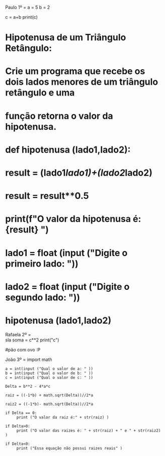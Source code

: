 Paulo 1º = 
a = 5
b = 2

c = a+b 
print(c) 


# Hipotenusa de um Triângulo Retângulo:
# Crie um programa que recebe os dois lados menores de um triângulo retângulo e uma 
# função retorna o valor da hipotenusa.
# def hipotenusa (lado1,lado2):
#     result = (lado1*lado1)+(lado2*lado2) 
#     result = result**0.5
#     print(f"O valor da hipotenusa é: {result}  ")
# lado1 = float (input ("Digite o primeiro lado: "))
# lado2 = float (input ("Digite o segundo lado: "))
# hipotenusa (lado1,lado2)

Rafaela 2º =  
sla
soma = c**2
print("c")

#pão com ovo :P

João 3º = 
import math

    a = int(input ("Qual o valor de a: " ))
    b = int(input ("Qual o valor de b: " ))
    c = int(input ("Qual o valor de c: " ))

    Delta = b**2 - 4*a*c
    
    raiz = ((-1*b) + math.sqrt(Delta))//2*a
    
    raiz2 = ((-1*b)- math.sqrt(Delta))//2*a
    
    if Delta == 0:
         print ("O valor da raiz é:" + str(raiz) )

    if Delta>0:
         print ("O valor das raizes é: " + str(raiz) + " e " + str(raiz2) )

    if Delta<0:
         print ("Essa equação não possui raizes reais" )